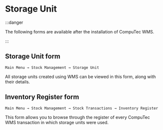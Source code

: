 # Storage Unit

:::danger

The following forms are available after the installation of CompuTec WMS.

:::

## Storage Unit form

    Main Menu → Stock Management → Storage Unit

All storage units created using WMS can be viewed in this form, along with their details.

## Inventory Register form

    Main Menu → Stock Management → Stock Transactions → Inventory Register

This form allows you to browse through the register of every CompuTec WMS transaction in which storage units were used.